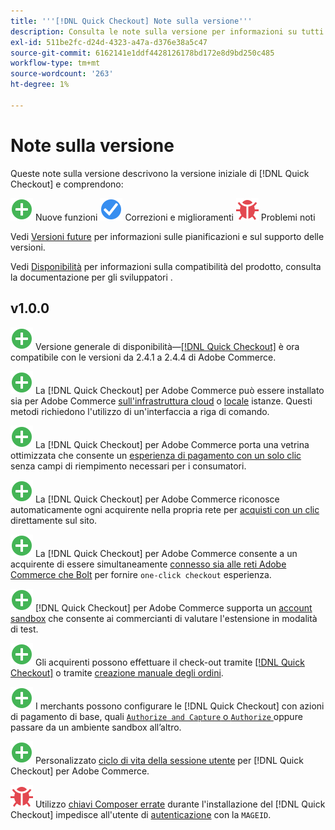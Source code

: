 ```yaml
---
title: '''[!DNL Quick Checkout] Note sulla versione'''
description: Consulta le note sulla versione per informazioni su tutti [!DNL Quick Checkout] versioni.
exl-id: 511be2fc-d24d-4323-a47a-d376e38a5c47
source-git-commit: 6162141e1ddf4428126178bd172e8d9bd250c485
workflow-type: tm+mt
source-wordcount: '263'
ht-degree: 1%

---
```


# Note sulla versione

Queste note sulla versione descrivono la versione iniziale di [!DNL Quick Checkout] e comprendono:

![Nuovo](../assets/new.svg) Nuove funzioni
![Problema risolto](../assets/fix.svg) Correzioni e miglioramenti
![Problema noto](../assets/bug.svg) Problemi noti

Vedi [Versioni future](https://devdocs.magento.com/release/) per informazioni sulle pianificazioni e sul supporto delle versioni.

Vedi [Disponibilità](https://devdocs.magento.com/release/availability.html) per informazioni sulla compatibilità del prodotto, consulta la documentazione per gli sviluppatori .

## v1.0.0

![Nuovo](../assets/new.svg)<!-- Issue BOLT-341 --> Versione generale di disponibilità—[[!DNL Quick Checkout]](https://marketplace.magento.com/magento-quick-checkout.html) è ora compatibile con le versioni da 2.4.1 a 2.4.4 di Adobe Commerce.

![Nuovo](../assets/new.svg)<!-- Issue BOLT-340 --> La [!DNL Quick Checkout] per Adobe Commerce può essere installato sia per Adobe Commerce [sull&#39;infrastruttura cloud](install.md#adobe-commerce-on-cloud-infrastructure) o [locale](install.md#on-premises) istanze. Questi metodi richiedono l&#39;utilizzo di un&#39;interfaccia a riga di comando.

![Nuovo](../assets/new.svg)<!-- Issue BOLT-1 --> La [!DNL Quick Checkout] per Adobe Commerce porta una vetrina ottimizzata che consente un [esperienza di pagamento con un solo clic](overview.md) senza campi di riempimento necessari per i consumatori.

![Nuovo](../assets/new.svg)<!-- Issue BOLT-1 --> La [!DNL Quick Checkout] per Adobe Commerce riconosce automaticamente ogni acquirente nella propria rete per [acquisti con un clic](checkout-flow.md) direttamente sul sito.

![Nuovo](../assets/new.svg)<!-- Issue BOLT-1 --> La [!DNL Quick Checkout] per Adobe Commerce consente a un acquirente di essere simultaneamente [connesso sia alle reti Adobe Commerce che Bolt](checkout-flow.md/#quick-checkout-use-cases) per fornire `one-click checkout` esperienza.

![Nuovo](../assets/new.svg)<!-- Issue BOLT-218 --> [!DNL Quick Checkout] per Adobe Commerce supporta un [account sandbox](testing.md#testing-in-sandbox) che consente ai commercianti di valutare l&#39;estensione in modalità di test.

![Nuovo](../assets/new.svg)<!-- Issue BOLT-780 --> Gli acquirenti possono effettuare il check-out tramite [[!DNL Quick Checkout]](checkout-page.md) o tramite [creazione manuale degli ordini](create-order-admin.md).

![Nuovo](../assets/new.svg)<!-- Issue BOLT-666 --> I merchants possono configurare le [!DNL Quick Checkout] con azioni di pagamento di base, quali [`Authorize and Capture` o `Authorize` ](onboarding.md#complete-admin-configuration)oppure passare da un ambiente sandbox all’altro.

![Nuovo](../assets/new.svg)<!-- Issue BOLT-288 --> Personalizzato [ciclo di vita della sessione utente](user-session-lifetime.md) per [!DNL Quick Checkout] per Adobe Commerce.

![Problema noto](../assets/bug.svg)<!-- Issue BOLT-342 --> Utilizzo [chiavi Composer errate](https://support.magento.com/hc/en-us/articles/6909450342541) durante l&#39;installazione del [!DNL Quick Checkout] impedisce all&#39;utente di [autenticazione](https://devdocs.magento.com/guides/v2.4/install-gde/prereq/connect-auth.html) con la `MAGEID`.

